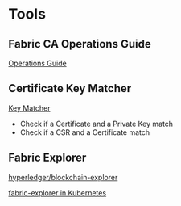 # Tools

## Fabric CA Operations Guide

[Operations Guide](https://hyperledger-fabric-ca.readthedocs.io/en/master/operations_guide.html)

## Certificate Key Matcher

[Key Matcher](https://www.sslshopper.com/certificate-key-matcher.html)

- Check if a Certificate and a Private Key match
- Check if a CSR and a Certificate match

## Fabric Explorer

[hyperledger/blockchain-explorer](https://github.com/hyperledger/blockchain-explorer)

[fabric-explorer in Kubernetes](https://github.com/feitnomore/hyperledger-fabric-kubernetes)
